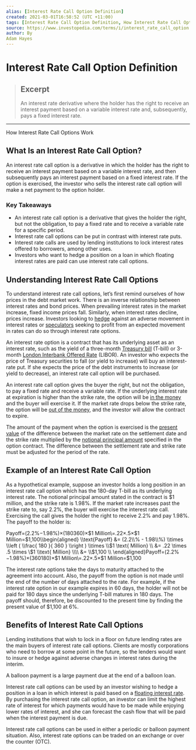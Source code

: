 ```yaml
---
alias: [Interest Rate Call Option Definition]
created: 2021-03-01T16:58:52 (UTC +11:00)
tags: [Interest Rate Call Option Definition, How Interest Rate Call Options Work]
source: https://www.investopedia.com/terms/i/interest_rate_call_option.asp
author: By
Adam Hayes
---
```


# Interest Rate Call Option Definition

> ## Excerpt
> An interest rate derivative where the holder has the right to receive an interest payment based on a variable interest rate and, subsequently, pays a fixed interest rate.

---

How Interest Rate Call Options Work
## What Is an Interest Rate Call Option?

An interest rate call option is a derivative in which the holder has the right to receive an interest payment based on a variable interest rate, and then subsequently pays an interest payment based on a fixed interest rate. If the option is exercised, the investor who sells the interest rate call option will make a net payment to the option holder.

### Key Takeaways

-   An interest rate call option is a derivative that gives the holder the right, but not the obligation, to pay a fixed rate and to receive a variable rate for a specific period.
-   Interest rate call options can be put in contrast with interest rate puts.
-   Interest rate calls are used by lending institutions to lock interest rates offered to borrowers, among other uses.
-   Investors who want to hedge a position on a loan in which floating interest rates are paid can use interest rate call options.

## Understanding Interest Rate Call Options

To understand interest rate call options, let’s first remind ourselves of how prices in the debt market work. There is an inverse relationship between interest rates and bond prices. When prevailing interest rates in the market increase, fixed income prices fall. Similarly, when interest rates decline, prices increase. Investors looking to [hedge](https://www.investopedia.com/terms/h/hedge.asp) against an adverse movement in interest rates or [speculators](https://www.investopedia.com/terms/s/speculator.asp) seeking to profit from an expected movement in rates can do so through interest rate options.

An interest rate option is a contract that has its underlying asset as an interest rate, such as the yield of a three-month [Treasury bill](https://www.investopedia.com/terms/t/treasurybill.asp) (T-bill) or 3-month [London Interbank Offered Rate](https://www.investopedia.com/terms/l/libor.asp) (LIBOR). An investor who expects the price of Treasury securities to fall (or yield to increase) will buy an interest-rate put. If she expects the price of the debt instruments to increase (or yield to decrease), an interest rate call option will be purchased.

An interest rate call option gives the buyer the right, but not the obligation, to pay a fixed rate and receive a variable rate. If the underlying interest rate at expiration is higher than the strike rate, the option will be [in the money](https://www.investopedia.com/terms/i/inthemoney.asp) and the buyer will exercise it. If the market rate drops below the strike rate, the option will be [out of the money](https://www.investopedia.com/terms/o/outofthemoney.asp), and the investor will allow the contract to expire.

The amount of the payment when the option is exercised is the [present value](https://www.investopedia.com/terms/p/presentvalue.asp) of the difference between the market rate on the settlement date and the strike rate multiplied by the [notional principal amount](https://www.investopedia.com/terms/n/notionalprincipalamount.asp) specified in the option contract. The difference between the settlement rate and strike rate must be adjusted for the period of the rate.

## Example of an Interest Rate Call Option

As a hypothetical example, suppose an investor holds a long position in an interest rate call option which has the 180-day T-bill as its underlying interest rate. The notional principal amount stated in the contract is $1 million, and the strike rate is 1.98%. If the market rate increases past the strike rate to, say 2.2%, the buyer will exercise the interest rate call. Exercising the call gives the holder the right to receive 2.2% and pay 1.98%. The payoff to the holder is:

 Payoff\=(2.2%−1.98%)×(180360)×$1 Million\=.22×.5×$1 Million\=$1,100\\begin{aligned} \\text{Payoff} &= (2.2\\% - 1.98\\%) \\times \\left ( \\frac{ 180 }{ 360 } \\right ) \\times \\$1 \\text{ Million} \\\\ &= .22 \\times .5 \\times \\$1 \\text{ Million} \\\\ &= \\$1,100 \\\\ \\end{aligned}Payoff\=(2.2%−1.98%)×(360180)×$1 Million\=.22×.5×$1 Million\=$1,100

The interest rate options take the days to maturity attached to the agreement into account. Also, the payoff from the option is not made until the end of the number of days attached to the rate. For example, if the interest rate option in our example expires in 60 days, the holder will not be paid for 180 days since the underlying T-bill matures in 180 days. The payoff should, therefore, be discounted to the present time by finding the present value of $1,100 at 6%.

## Benefits of Interest Rate Call Options

Lending institutions that wish to lock in a floor on future lending rates are the main buyers of interest rate call options. Clients are mostly corporations who need to borrow at some point in the future, so the lenders would want to insure or hedge against adverse changes in interest rates during the interim.

A balloon payment is a large payment due at the end of a balloon loan.

Interest rate call options can be used by an investor wishing to hedge a position in a loan in which interest is paid based on a [floating interest rate](https://www.investopedia.com/terms/f/floatinginterestrate.asp). By purchasing the interest rate call option, an investor can limit the highest rate of interest for which payments would have to be made while enjoying lower rates of interest, and she can forecast the cash flow that will be paid when the interest payment is due.

Interest rate call options can be used in either a periodic or balloon payment situation. Also, interest rate options can be traded on an exchange or over the counter (OTC).
